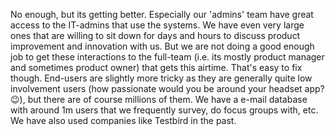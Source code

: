 No enough, but its getting better. Especially our 'admins' team have great access to the IT-admins that use the systems. We have even very large ones that are willing to sit down for days and hours to discuss product improvement and innovation with us. But we are not doing a good enough job to get these interactions to the full-team (i.e. its mostly product manager and sometimes product owner) that gets this airtime. That's easy to fix though. End-users are slightly more tricky as they are generally quite low involvement users (how passionate would you be around your headset app? 😉), but there are of course millions of them. We have a e-mail database with around 1m users that we frequently survey, do focus groups with, etc. We have also used companies like Testbird in the past.